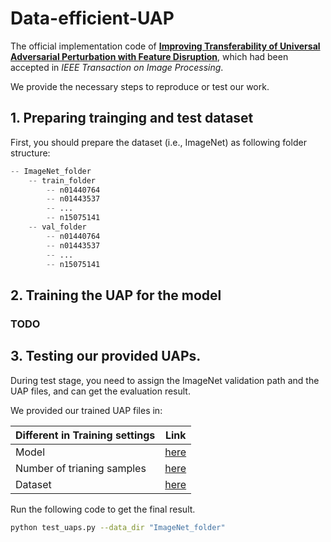 # Data-efficient-UAP

The official implementation code of [**Improving Transferability of Universal Adversarial Perturbation with Feature Disruption**](http://doi-org-s.webvpn.zju.edu.cn:8001/10.1109/TIP.2023.3345136), which had been accepted in *IEEE Transaction on Image Processing*.

We provide the necessary steps to reproduce or test our work.


## 1. Preparing trainging and test dataset

First, you should prepare the dataset (i.e., ImageNet) as following folder structure:

```python
-- ImageNet_folder
    -- train_folder
    	-- n01440764
        -- n01443537
        -- ...
        -- n15075141
    -- val_folder
    	-- n01440764
        -- n01443537
        -- ...
        -- n15075141
```

## 2. Training the UAP for the model
### TODO
## 3. Testing our provided UAPs.
During test stage, you need to assign the ImageNet validation path and the UAP files, and can get the evaluation result.

We provided our trained UAP files in:

| Different in Training settings | Link |
|----|----|
| Model | [here]() |
| Number of trianing samples | [here]() |
| Dataset | [here]() |

Run the following code to get the final result.

```bash
python test_uaps.py --data_dir "ImageNet_folder"
```



